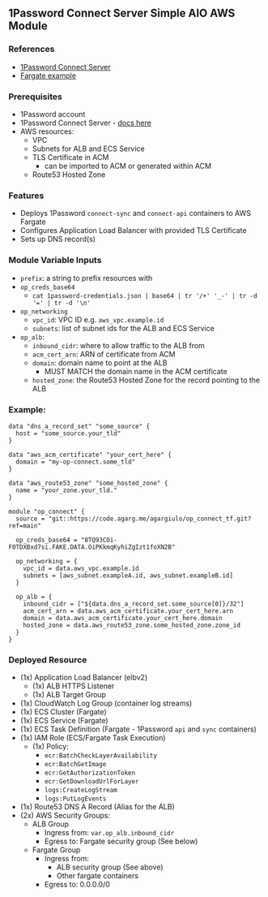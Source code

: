 ## 1Password Connect Server Simple AIO AWS Module

### References
* [1Password Connect Server][op-connect-docs]
* [Fargate example][op-fargate-docs]

### Prerequisites
* 1Password account
* 1Password Connect Server - [docs here][op-connect-docs]
* AWS resources:
  * VPC
  * Subnets for ALB and ECS Service
  * TLS Certificate in ACM
    * can be imported to ACM or generated within ACM
  * Route53 Hosted Zone

### Features
* Deploys 1Password `connect-sync` and `connect-api` containers to AWS Fargate
* Configures Application Load Balancer with provided TLS Certificate
* Sets up DNS record(s)

### Module Variable Inputs
* `prefix`: a string to prefix resources with
* `op_creds_base64`
  * `cat 1password-credentials.json | base64 | tr '/+' '_-' | tr -d '=' | tr -d '\n'`
* `op_networking`
  * `vpc_id`: VPC ID e.g. `aws_vpc.example.id` 
  * `subnets`: list of subnet ids for the ALB and ECS Service
* `op_alb`:
  * `inbound_cidr`: where to allow traffic to the ALB from
  * `acm_cert_arn`: ARN of certificate from ACM
  * `domain`: domain name to point at the ALB
    * MUST MATCH the domain name in the ACM certificate
  * `hosted_zone`: the Route53 Hosted Zone for the record pointing to the ALB

### Example:
```hcl
data "dns_a_record_set" "some_source" {
  host = "some_source.your_tld"
}

data "aws_acm_certificate" "your_cert_here" {
  domain = "my-op-connect.some_tld"
}

data "aws_route53_zone" "some_hosted_zone" {
  name = "your_zone.your_tld."
}

module "op_connect" {
  source = "git::https://code.agarg.me/agargiulo/op_connect_tf.git?ref=main"

  op_creds_base64 = "8TQ93COi-F0TDXBxd7si.FAKE.DATA.OiPKkmqKyhiZgIzt1foXN2B"

  op_networking = {
    vpc_id = data.aws_vpc.example.id
    subnets = [aws_subnet.exampleA.id, aws_subnet.exampleB.id]
  }

  op_alb = {
    inbound_cidr = ["${data.dns_a_record_set.some_source[0]}/32"]
    acm_cert_arn = data.aws_acm_certificate.your_cert_here.arn
    domain = data.aws_acm_certificate.your_cert_here.domain
    hosted_zone = data.aws_route53_zone.some_hosted_zone.zone_id
  }
}
```

### Deployed Resource
* (1x) Application Load Balancer (elbv2)
  * (1x) ALB HTTPS Listener
  * (1x) ALB Target Group
* (1x) CloudWatch Log Group (container log streams)
* (1x) ECS Cluster (Fargate)
* (1x) ECS Service (Fargate)
* (1x) ECS Task Definition (Fargate - 1Password `api` and `sync` containers)
* (1x) IAM Role (ECS/Fargate Task Execution)
  * (1x) Policy:
    * `ecr:BatchCheckLayerAvailability`
    * `ecr:BatchGetImage`
    * `ecr:GetAuthorizationToken`
    * `ecr:GetDownloadUrlForLayer`
    * `logs:CreateLogStream`
    * `logs:PutLogEvents`
* (1x) Route53 DNS A Record (Alias for the ALB)
* (2x) AWS Security Groups:
  * ALB Group
    * Ingress from: `var.op_alb.inbound_cidr`
    * Egress to: Fargate security group (See below)
  * Fargate Group
    * Ingress from: 
      * ALB security group (See above)
      * Other fargate containers
    * Egress to: 0.0.0.0/0



[op-connect-docs]: https://developer.1password.com/docs/connect
[op-fargate-docs]: https://developer.1password.com/docs/connect/aws-ecs-fargate
